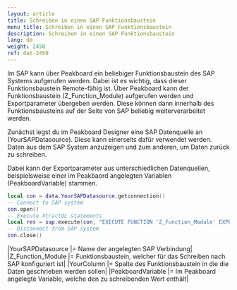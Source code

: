 ```yaml
---
layout: article
title: Schreiben in einen SAP Funktionsbaustein
menu_title: Schreiben in einen SAP Funktionsbaustein
description: Schreiben in einen SAP Funktionsbaustein
lang: de
weight: 2450
ref: dat-2450
---
```


Im SAP kann über Peakboard ein beliebiger Funktionsbaustein des SAP Systems aufgerufen werden. Dabei ist es wichtig, dass dieser Funktionsbaustein Remote-fähig ist. Über Peakboard kann der Funktionsbaustein (Z_Function_Module) aufgerufen werden und Exportparameter übergeben werden. Diese können dann innerhalb des Funktionsbausteins auf der Seite von SAP beliebig weiterverarbeitet werden.

Zunächst legst du im Peakboard Designer eine SAP Datenquelle an (YourSAPDatasource). Diese kann einerseits dafür verwendet werden. Daten aus dem SAP System anzuzeigen und zum anderen, um Daten zurück zu schreiben.

Dabei kann der Exportparameter aus unterschiedlichen Datenquellen, beispielsweise einer im Peakbaord angelegten Variablen (PeakboardVariable) stammen.

```lua
local con = data.YourSAPDatasource.getconnection()
-- Connect to SAP system
con.open()
-- Execute XtractQL statements 
local res = sap.execute(con, "EXECUTE FUNCTION 'Z_Function_Module' EXPORTS YourColumn = '" .. data.PeakboardVariable .. "'")
-- Disconnect from SAP system
con.close()
```

|YourSAPDatasource |= Name der angelegten SAP Verbindung|
|Z_Function_Module |= Funktionsbaustein, welcher für das Schreiben nach SAP konfiguriert ist|
|YourColumn |= Spalte des Funktionsbaustein in die die Daten geschrieben werden sollen|
|PeakboardVariable |= Im Peakboard angelegte Variable, welche den zu schreibenden Wert enthält|
